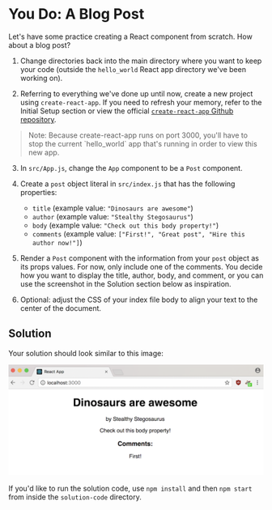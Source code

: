 # You Do: A Blog Post

Let's have some practice creating a React component from scratch. How about a blog post?

1. Change directories back into the main directory where you want to keep your code (outside the `hello_world` React app directory we've been working on).

2. Referring to everything we've done up until now, create a new project using `create-react-app`. If you need to refresh your memory, refer to the Initial Setup section or view the official [`create-react-app` Github repository](https://github.com/facebookincubator/create-react-app).

  <blockquote> Note: Because create-react-app runs on port 3000, you'll have to stop the current `hello_world` app that's running in order to view this new app.</blockquote>

3. In `src/App.js`, change the `App` component to be a `Post` component.

4. Create a `post` object literal in `src/index.js` that has the following properties:
    - `title`  (example value: `"Dinosaurs are awesome"`)
    - `author` (example value: `"Stealthy Stegosaurus"`)
    - `body` (example value: `"Check out this body property!"`)
    - `comments` (example value: `["First!", "Great post", "Hire this author now!"]`)

5. Render a `Post` component with the information from your `post` object as its props values. For now, only include one of the comments. You decide how you want to display the title, author, body, and comment, or you can use the screenshot in the Solution section below as inspiration.  

6. Optional: adjust the CSS of your index file body to align your text to the center of the document.


## Solution

Your solution should look similar to this image:

![Solution for Project](SOLUTION.png)

If you'd like to run the solution code, use `npm install` and then `npm start` from inside the `solution-code` directory.
